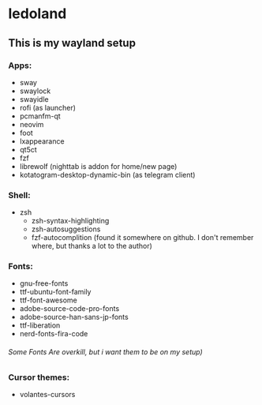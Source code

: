# ledoland

## This is my wayland setup

### Apps:
- sway
- swaylock
- swayidle
- rofi (as launcher)
- pcmanfm-qt
- neovim
- foot
- lxappearance
- qt5ct
- fzf
- librewolf (nighttab is addon for home/new page)
- kotatogram-desktop-dynamic-bin (as telegram client)

### Shell:
- zsh
  - zsh-syntax-highlighting
  - zsh-autosuggestions
  - fzf-autocomplition (found it somewhere on github. I don't remember where, but thanks a lot to the author)

### Fonts:
- gnu-free-fonts
- ttf-ubuntu-font-family
- ttf-font-awesome
- adobe-source-code-pro-fonts
- adobe-source-han-sans-jp-fonts
- ttf-liberation
- nerd-fonts-fira-code

###### Some Fonts Are overkill, but i want them to be on my setup)

### Cursor themes:
- volantes-cursors
